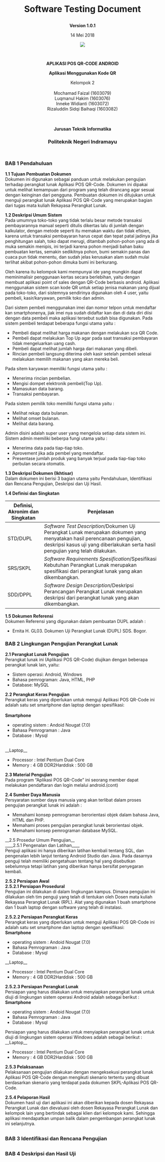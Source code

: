 
<html>
<body>
<h1>
<p align="center"><b>Software Testing Document</b></p>
</h1>
<p align="center"><b>Version 1.0.1 </b><br>
<p align="center">14 Mei 2018</b>
<p align="center">
<img src="http://i67.tinypic.com/2yuhmww.png"/>
</p>

<br><p align="center"><b> APLIKASI POS QR-CODE ANDROID</b><br>
<p align="center"><b>Aplikasi Menggunakan Kode QR
</b>
<p align="center">Kelompok 2 <br><br>
 Mochamad Faizal			(1603079)<br>
 Luqmanul Hakim				(1603076)<br>
 Inneke Widianti			(1603072)<br>
 Rizaluddin Sidqi Baihaqi	(1603082)<br><br><br>

<p align="center"><b>Jurusan Teknik Informatika</b><br>
<h3><p align="center"><b>Politeknik Negeri Indramayu</b><br><br></h3>
</p>
</body>
</html>

##

### BAB 1 Pendahuluan
__1.1 Tujuan Pembuatan Dokumen__ <br>
Dokumen ini digunakan sebagai panduan untuk melakukan pengujian terhadap perangkat lunak Aplikasi POS QR-Code. Dokumen ini dipakai untuk melihat kemampuan dari program yang telah dirancang agar sesuai dengan keinginan dari pengguna. Pembuatan dokumen ini ditujukan untuk menguji perangkat lunak Aplikasi POS QR-Code yang merupakan bagian dari tugas mata kuliah Rekayasa Perangkat Lunak.

__1.2 Deskripsi Umum Sistem__ <br>
Pada umumnya toko-toko yang tidak terlalu besar metode transaksi pembayarannya manual seperti ditulis dikertas lalu di jumlah dengan kalkulator, dengan metode seperti itu memakan waktu dan tidak efisien, karena untuk transaksi pembayaran harus cepat dan tepat patal jadinya jika penghitungan salah, toko dapat merugi, ditambah pohon-pohon yang ada di muka semakin menipis, ini terjadi karena pohon menjadi bahan baku pembuatan kertas, semakin sedikitnya pohon, bumi semakin panas dan cuaca pun tidak menentu, dan sudah jelas kerusakan alam sudah mulai terlihat akibat pohon-pohon dimuka bumi ini berkurang.

Oleh karena itu kelompok kami mempunyai ide yang mungkin dapat meminimalisir penggunaan kertas secara berlebihan, yaitu dengan membuat aplikasi point of sales dengan QR-Code berbasis android. Aplikasi menggunakan sistem scan kode QR untuk setiap jenisa makanan yang dijual pada toko-toko, dari sistemnya sendirinya digunakan oleh 4 user, yaitu pembeli, kasir/karyawan, pemilik toko dan admin.

Dari sistem pembeli menggunakan imei dan nomor telpon untuk mendaftar kan smartphonenya, jiak imei nya sudah didaftar kan dan di data diri diisi dengan data pembeli maka aplikasi tersebut sudah bisa digunakan. Pada sistem pembeli terdapat beberapa fungsi utama yaitu :
<ul><li> Pembeli dapat melihat harga makanan dengan melakukan sca QR Code.</li>
<li> Pembeli dapat melakukan Top Up agar pada saat transaksi pembayaran tidak mengeluarkan uang cash.</li>
<li> Pembeli dapat melihat jumlah harga dari makanan yang dibeli.</li>
<li> Rincian pembeli langsung diterima oleh kasir setelah pembeli selesai melakukan memilih makanan yang akan mereka beli.</li>
</ul>

Pada sitem karyawan memiliki fungsi utama yaitu :
<ul>
<li> Menerima rincian pembelian.</li>
<li> Mengisi dompet elektronik pembeli(Top Up).</li>
<li> Mamasukan data barang.</li>
<li> Transaksi pembayaran.</li>
</ul>

Pada sistem pemilik toko memiliki fungsi utama yaitu :
<ul>
<li> Melihat rekap data bulanan.</li>
<li> Melihat omset bulanan. </li>
<li> Melihat data barang. </li>
</ul>

Admin disini adalah super user yang mengelola setiap data sistem ini. Sistem admin memiliki beberpa fungi utama yaitu :
<ul>
<li> Menerima data pada tiap-tiap toko.</li>
<li> Aprovement jika ada pembel yang mendaftar.</li>
<li> Presentase jumlah produk yang banyak terjual pada tiap-tiap toko perbulan secara otomatis.</li>
</ul>

__1.3 Deskripsi Dokumen (Ikhtisar)__ <br>
Dalam dokumen ini berisi 3 bagian utama yaitu Pendahuluan, Identifikasi dan Rencana Pengujian, Deskripsi dan Uji Hasil.

__1.4 Definisi dan Singkatan__ <br>

Definisi, Akronim dan Singkatan | Penjelasan |
--------------------------------| ---------- |
STD/DUPL | _Software Test Description_/Dokumen Uji Perangkat Lunak merupakan dokumen yang menyatakan hasil perencanaan pengujian, deskripsi kasus uji yang diberlakukan serta hasil pengujian yang telah dilakukan.|
SRS/SKPL | _Software Requirements Spesification_/Spesifikasi Kebutuhan Perangkat Lunak merupakan spesifikasi dari perangkat lunak yang akan dikembangkan.|
SDD/DPPL | _Software Design Description_/Deskripsi Perancangan Perangkat Lunak merupakan deskripsi dari perangkat lunak yang akan dikembangkan.|
__1.5 Dokumen Referensi__ <br>
Dokumen Referensi yang digunakan dalam pembuatan DUPL adalah :<br>
<ul>
<li>Ernita H. GL03. Dokumen Uji Perangkat Lunak (DUPL) SDS. Bogor.</li>
</ul>

### BAB 2 Lingkungan Pengujian Perangkat Lunak
__2.1 Perangkat Lunak Pengujian__ <br>
Perangkat lunak ini (Aplikasi POS QR-Code) diujikan dengan beberapa perangkat lunak lain, yaitu:<br>
<ul>
<li>Sistem operasi: Android, Windows</li>
<li>Bahasa pemrograman: Java, HTML, PHP</li>
<li>Database: MySQL</li>
</ul>

__2.2 Perangkat Keras Pengujian__ <br>
Perangkat keras yang diperlukan untuk menguji Aplikasi POS QR-Code ini adalah satu set smartphone dan laptop dengan spesifikasi:<br><br>
__Smartphone__
<ul>
<li>operating sistem : Andoid Nougat (7.0)</li>
<li>Bahasa Pemrograman : Java</li>
<li>Database : Mysql
</ul><br>
 __Laptop__
<ul>
<li>Processor : Intel Pentium Dual Core</li>
<li>Memory : 4 GB DDR2</li?
<li>Harddisk : 500 GB</li>
</ul>

__2.3 Material Pengujian__ <br>
Pada program “Aplikasi POS QR-Code” ini seorang member dapat melakukan pendaftaran dan login melalui android.(cont)

__2.4 Sumber Daya Manusia__ <br>
Persyaratan sumber daya manusia yang akan terlibat dalam proses pengujian perangkat lunak ini adalah :<br>
<ul>
<li>Memahami konsep pemrograman berorientasi objek dalam bahasa Java, HTML dan PHP.</li>
<li>Memahami proses pengujian perangkat lunak berorientasi objek.</li>
<li>Memahami konsep pemrograman database MySQL.</li>
</ul>
__2.5 Prosedur Umum Pengujian__ <br>
____2.5.1 Pengenalan dan Latihan____ <br>
Penguji aplikasi ini hanya diberikan latihan kembali tentang SQL, dan pengenalan lebih lanjut tentang Android Studio dan Java. Pada dasarnya penguji telah memiliki pengetahuan tentang hal yang disebutkan sebelumnya tetapi latihan yang diberikan hanya bersifat penyegaran kembali.

____2.5.2 Persiapan Awal____ <br>
______2.5.2.1 Persiapan Prosedural______ <br>
Pengujian ini dilakukan di dalam lingkungan kampus. Dimana pengujian ini dilakukan oleh tim penguji yang telah di tentukan oleh Dosen mata kuliah Rekayasa Perangkat Lunak (RPL). Alat yang digunakan 1 buah smartphone dan 1 buah laptop dengan software yang telah di instalasi.

______2.5.2.2 Persiapan Perangkat Keras______ <br>
Perangkat keras yang diperlukan untuk menguji Aplikasi POS QR-Code ini adalah satu set smartphone dan laptop dengan spesifikasi:<br>
__Smartphone__
<ul>
<li>operating sistem : Andoid Nougat (7.0)</li>
<li>Bahasa Pemrograman : Java</li>
<li>Database : Mysql
</ul>
__Laptop__
<ul>
<li>Processor : Intel Pentium Dual Core</li>
<li>Memory : 4 GB DDR2</li?
<li>Harddisk : 500 GB</li>
</ul>

______2.5.2.3 Persiapan Perangkat Lunak______ <br>
Persiapan yang harus dilakukan untuk menyiapkan perangkat lunak untuk diuji di lingkungan sistem operasi Android adalah sebagai berikut :<br>
__Smartphone__
<ul>
<li>operating sistem : Andoid Nougat (7.0)</li>
<li>Bahasa Pemrograman : Java</li>
<li>Database : Mysql
</ul>
Persiapan yang harus dilakukan untuk menyiapkan perangkat lunak untuk diuji di lingkungan sistem operasi Windows adalah sebagai berikut :<br>
__Laptop__
<ul>
<li>Processor : Intel Pentium Dual Core</li>
<li>Memory : 4 GB DDR2</li?
<li>Harddisk : 500 GB</li>
</ul>

____2.5.3 Pelaksanaan____ <br>
Pelaksanaan pengujian dilakukan dengan mengeksekusi perangkat lunak Aplikasi POS QR-Code dengan mengikuti skenario tertentu yang dibuat berdasarkan skenario yang terdapat pada dokumen SKPL-Aplikasi POS QR-Code.

____2.5.4 Pelaporan Hasil____ <br>
Dokumen hasil uji dari aplikasi ini akan diberikan kepada dosen Rekayasa Perangkat Lunak dan dievaluasi oleh dosen Rekayasa Perangkat Lunak dan kelompok lain yang bertindak sebagai klien dari kelompok kami. Sehingga aplikasi mendapatkan umpan balik dalam pengembangan perangkat lunak ini selanjutnya.

##
### BAB 3 Identifikasi dan Rencana Pengujian

##
### BAB 4 Deskripsi dan Hasil Uji

